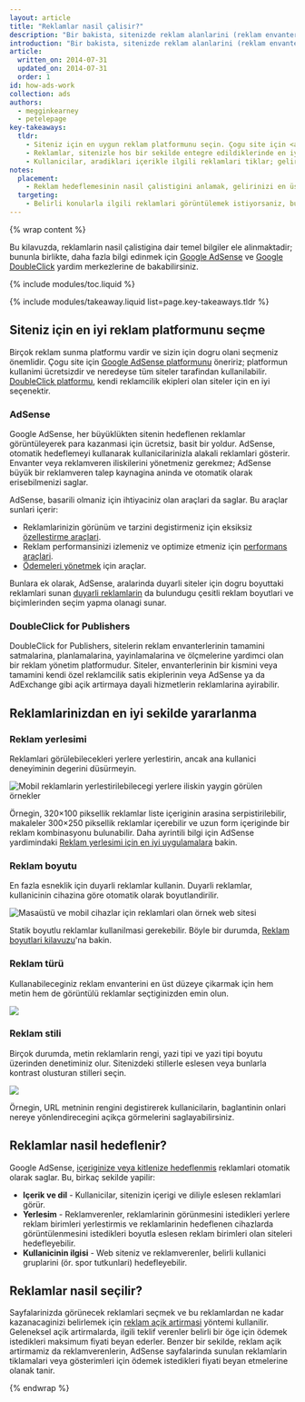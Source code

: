 ```yaml
---
layout: article
title: "Reklamlar nasil çalisir?"
description: "Bir bakista, sitenizde reklam alanlarini (reklam envanteri olarak da bilinir) kullanilabilir hale getirirsiniz. Reklamverenler, reklamlarini sitenizde göstermek için teklifte bulunur ve en yüksek teklifi veren kazanir. Kullanicilar reklamlari tikladiklarinda ödeme alirsiniz."
introduction: "Bir bakista, sitenizde reklam alanlarini (reklam envanteri olarak da bilinir) kullanilabilir hale getirirsiniz. Reklamverenler, reklamlarini sitenizde göstermek için teklifte bulunur ve en yüksek teklifi veren kazanir. Kullanicilar reklamlari tikladiklarinda ödeme alirsiniz."
article:
  written_on: 2014-07-31
  updated_on: 2014-07-31
  order: 1
id: how-ads-work
collection: ads
authors:
  - megginkearney
  - petelepage
key-takeaways:
  tldr: 
    - Siteniz için en uygun reklam platformunu seçin. Çogu site için <a href="http://www.google.com/adsense/start/">AdSense</a> platformunu ve kendi reklamcilik ekipleri olan siteler için <a href="http://www.google.com/doubleclick/publishers/">DoubleClick platformunu</a> öneririz.
    - Reklamlar, sitenizle hos bir sekilde entegre edildiklerinde en iyi sekilde çalisir; renkleri, içerikleri, boyutlari ve konumlari kullanici deneyimini gelistirir. 
    - Kullanicilar, aradiklari içerikle ilgili reklamlari tiklar; gelirinizi en üst düzeye çikarabilmeniz için reklam hedeflemesinin nasil çalistigini anlayin.
notes:
  placement:
    - Reklam hedeflemesinin nasil çalistigini anlamak, gelirinizi en üst düzeye çikarmaniza yardimci olabilir.
  targeting:
    - Belirli konularla ilgili reklamlari görüntülemek istiyorsaniz, bu konularla ilgili tam cümleler ve paragraflar ekleyin.
---
```


{% wrap content %}

Bu kilavuzda, reklamlarin nasil çalistigina dair temel bilgiler ele alinmaktadir; bununla birlikte, daha fazla bilgi edinmek için <a href="https://support.google.com/adsense/answer/181947">Google AdSense</a> ve <a href="https://support.google.com/dfp_sb/?utm_medium=et&utm_source=dfp_sb_support_tab&utm_campaign=dfp_sb#topic=13148">Google DoubleClick</a> yardim merkezlerine de bakabilirsiniz.

{% include modules/toc.liquid %}

{% include modules/takeaway.liquid list=page.key-takeaways.tldr %}

## Siteniz için en iyi reklam platformunu seçme

Birçok reklam sunma platformu vardir ve sizin için dogru olani seçmeniz önemlidir. Çogu site için [Google AdSense platformunu](http://www.google.com/adsense/start/) öneririz; platformun kullanimi ücretsizdir ve neredeyse tüm siteler tarafindan kullanilabilir. [DoubleClick platformu](https://www.google.com/doubleclick/publishers/), kendi reklamcilik ekipleri olan siteler için en iyi seçenektir.

### AdSense

Google AdSense, her büyüklükten sitenin hedeflenen reklamlar görüntüleyerek para kazanmasi için ücretsiz, basit bir yoldur. AdSense, otomatik hedeflemeyi kullanarak kullanicilarinizla alakali reklamlari gösterir.  Envanter veya reklamveren iliskilerini yönetmeniz gerekmez; AdSense büyük bir reklamveren talep kaynagina aninda ve otomatik olarak erisebilmenizi saglar.

AdSense, basarili olmaniz için ihtiyaciniz olan araçlari da saglar. Bu araçlar sunlari içerir:

* Reklamlarinizin görünüm ve tarzini degistirmeniz için eksiksiz [özellestirme araçlari](https://support.google.com/adsense/answer/160374).
* Reklam performansinizi izlemeniz ve optimize etmeniz için [performans araçlari](https://support.google.com/adsense/answer/2973289).
* [Ödemeleri yönetmek](https://support.google.com/adsense/answer/2569265) için araçlar.

Bunlara ek olarak, AdSense, aralarinda duyarli siteler için dogru boyuttaki reklamlari sunan [duyarli reklamlarin](https://support.google.com/adsense/answer/3213689) da bulundugu çesitli reklam boyutlari ve biçimlerinden seçim yapma olanagi sunar.


### DoubleClick for Publishers

DoubleClick for Publishers, sitelerin reklam envanterlerinin tamamini satmalarina, planlamalarina, yayinlamalarina ve ölçmelerine yardimci olan bir reklam yönetim platformudur. Siteler, envanterlerinin bir kismini veya tamamini kendi özel reklamcilik satis ekiplerinin veya AdSense ya da AdExchange gibi açik artirmaya dayali hizmetlerin reklamlarina ayirabilir.

## Reklamlarinizdan en iyi sekilde yararlanma

### Reklam yerlesimi
Reklamlari görülebilecekleri yerlere yerlestirin, ancak ana kullanici deneyiminin degerini düsürmeyin. 

<img src="images/mobile_ads_placement.png" alt="Mobil reklamlarin yerlestirilebilecegi yerlere iliskin yaygin görülen örnekler">

Örnegin, 320&times;100 piksellik reklamlar liste içeriginin arasina serpistirilebilir, makaleler 300&times;250 piksellik reklamlar içerebilir ve uzun form içeriginde bir reklam kombinasyonu bulunabilir.  Daha ayrintili bilgi için AdSense yardimindaki [Reklam yerlesimi için en iyi uygulamalara](https://support.google.com/adsense/answer/1282097) bakin. 

### Reklam boyutu
En fazla esneklik için duyarli reklamlar kullanin. Duyarli reklamlar, kullanicinin cihazina göre otomatik olarak boyutlandirilir. 

<img src="images/ad-ss-600.png" 
  srcset="images/ad-ss-1200.png 1200w, 
          images/ad-ss-900.png 900w,
          images/ad-ss-600.png 600w, 
          images/ad-ss-300.png 300w" 
  alt="Masaüstü ve mobil cihazlar için reklamlari olan örnek web sitesi">

Statik boyutlu reklamlar kullanilmasi gerekebilir. Böyle bir durumda, [Reklam boyutlari kilavuzu](https://support.google.com/adsense/answer/6002621)'na bakin.


### Reklam türü
Kullanabileceginiz reklam envanterini en üst düzeye çikarmak için hem metin hem de görüntülü reklamlar seçtiginizden emin olun.

<img src="images/mobileimage.png">

### Reklam stili
Birçok durumda, metin reklamlarin rengi, yazi tipi ve yazi tipi boyutu üzerinden denetiminiz olur. Sitenizdeki stillerle eslesen veya bunlarla kontrast olusturan stilleri seçin. 

<img src="images/mobiletext_withcolor.png">

Örnegin, URL metninin rengini degistirerek kullanicilarin, baglantinin onlari nereye yönlendirecegini açikça görmelerini saglayabilirsiniz.


## Reklamlar nasil hedeflenir?
Google AdSense, [içeriginize veya kitlenize hedeflenmis](https://support.google.com/adsense/answer/9713) reklamlari otomatik olarak saglar.
Bu, birkaç sekilde yapilir:

* **Içerik ve dil** - Kullanicilar, sitenizin içerigi ve diliyle eslesen reklamlari görür.
* **Yerlesim** - Reklamverenler, reklamlarinin görünmesini istedikleri yerlere reklam birimleri yerlestirmis ve reklamlarinin hedeflenen cihazlarda görüntülenmesini istedikleri boyutla eslesen reklam birimleri olan siteleri hedefleyebilir.
* **Kullanicinin ilgisi** - Web siteniz ve reklamverenler, belirli kullanici gruplarini (ör. spor tutkunlari) hedefleyebilir.


## Reklamlar nasil seçilir?
Sayfalarinizda görünecek reklamlari seçmek ve bu reklamlardan ne kadar kazanacaginizi belirlemek için [reklam açik artirmasi](https://support.google.com/adsense/answer/160525) yöntemi kullanilir. Geleneksel açik artirmalarda, ilgili teklif verenler belirli bir öge için ödemek istedikleri maksimum fiyati beyan ederler. Benzer bir sekilde, reklam açik artirmamiz da reklamverenlerin, AdSense sayfalarinda sunulan reklamlarin tiklamalari veya gösterimleri için ödemek istedikleri fiyati beyan etmelerine olanak tanir.

{% endwrap %}

